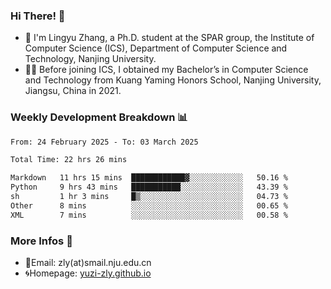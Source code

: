 ### Hi There! 👋 
- 🐳 I'm Lingyu Zhang, a Ph.D. student at the SPAR group, the Institute of Computer Science (ICS), Department of Computer Science and Technology, Nanjing University.
- 🧑‍🎓 Before joining ICS, I obtained my Bachelor’s in Computer Science and Technology from Kuang Yaming Honors School, Nanjing University, Jiangsu, China in 2021.

### Weekly Development Breakdown :bar_chart:

<!--START_SECTION:waka-->

```txt
From: 24 February 2025 - To: 03 March 2025

Total Time: 22 hrs 26 mins

Markdown   11 hrs 15 mins  ████████████▓░░░░░░░░░░░░   50.16 %
Python     9 hrs 43 mins   ███████████░░░░░░░░░░░░░░   43.39 %
sh         1 hr 3 mins     █▒░░░░░░░░░░░░░░░░░░░░░░░   04.73 %
Other      8 mins          ░░░░░░░░░░░░░░░░░░░░░░░░░   00.65 %
XML        7 mins          ░░░░░░░░░░░░░░░░░░░░░░░░░   00.58 %
```

<!--END_SECTION:waka-->

<!--
### Github Contributions :octocat:

![](https://raw.githubusercontent.com/yuzi-zly/yuzi-zly/output/github-contribution-grid-snake.svg)              
-->

### More Infos 📖

- 📧Email: zly(at)smail.nju.edu.cn
- 🌀Homepage: [yuzi-zly.github.io](https://yuzi-zly.github.io/)
